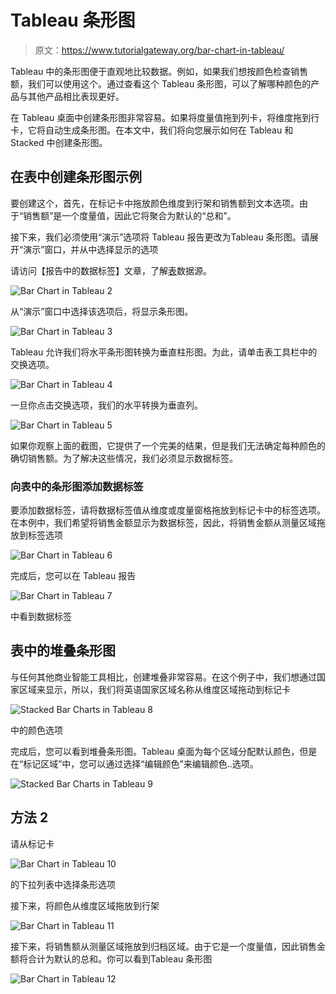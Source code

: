 # Tableau 条形图

> 原文：<https://www.tutorialgateway.org/bar-chart-in-tableau/>

Tableau 中的条形图便于直观地比较数据。例如，如果我们想按颜色检查销售额，我们可以使用这个。通过查看这个 Tableau 条形图，可以了解哪种颜色的产品与其他产品相比表现更好。

在 Tableau 桌面中创建条形图非常容易。如果将度量值拖到列卡，将维度拖到行卡，它将自动生成条形图。在本文中，我们将向您展示如何在 Tableau 和 Stacked 中创建条形图。

## 在表中创建条形图示例

要创建这个，首先，在标记卡中拖放颜色维度到行架和销售额到文本选项。由于“销售额”是一个度量值，因此它将聚合为默认的“总和”。

接下来，我们必须使用“演示”选项将 Tableau 报告更改为Tableau 条形图。请展开“演示”窗口，并从中选择显示的选项

请访问【报告中的数据标签】文章，了解[表](https://www.tutorialgateway.org/tableau/)数据源。

![Bar Chart in Tableau 2](img/811d7ab33cb7f3e2dbb56629d74bbd97.png)

从“演示”窗口中选择该选项后，将显示条形图。

![Bar Chart in Tableau 3](img/d38c03d1ef9aecda9e45f2a437f07630.png)

Tableau 允许我们将水平条形图转换为垂直柱形图。为此，请单击表工具栏中的交换选项。

![Bar Chart in Tableau 4](img/93a0c6fbc3e07a0b355215e129b7dea5.png)

一旦你点击交换选项，我们的水平转换为垂直列。

![Bar Chart in Tableau 5](img/d834295fa2bfb13d10c39479265eb56b.png)

如果你观察上面的截图，它提供了一个完美的结果，但是我们无法确定每种颜色的确切销售额。为了解决这些情况，我们必须显示数据标签。

### 向表中的条形图添加数据标签

要添加数据标签，请将数据标签值从维度或度量窗格拖放到标记卡中的标签选项。在本例中，我们希望将销售金额显示为数据标签，因此，将销售金额从测量区域拖放到标签选项

![Bar Chart in Tableau 6](img/c72db4bdcae14b8e2e306617ae432008.png)

完成后，您可以在 Tableau 报告

![Bar Chart in Tableau 7](img/5a3f1d2891b5a49cd48a2377bdb6d23b.png)

中看到数据标签

## 表中的堆叠条形图

与任何其他商业智能工具相比，创建堆叠非常容易。在这个例子中，我们想通过国家区域来显示，所以，我们将英语国家区域名称从维度区域拖动到标记卡

![Stacked Bar Charts in Tableau 8](img/dbc288b51c8bba226ef7a57c59a73fe6.png)

中的颜色选项

完成后，您可以看到堆叠条形图。Tableau 桌面为每个区域分配默认颜色，但是在“标记区域”中，您可以通过选择“编辑颜色”来编辑颜色..选项。

![Stacked Bar Charts in Tableau 9](img/9e88223b0d3d08bd56ca2fca1ffd912d.png)

## 方法 2

请从标记卡

![Bar Chart in Tableau 10](img/c2111940e4e57c2f04d313ffe98f949c.png)

的下拉列表中选择条形选项

接下来，将颜色从维度区域拖放到行架

![Bar Chart in Tableau 11](img/90ced02ce9774f81fbcf144a6770b66f.png)

接下来，将销售额从测量区域拖放到归档区域。由于它是一个度量值，因此销售金额将合计为默认的总和。你可以看到Tableau 条形图

![Bar Chart in Tableau 12](img/4f55700cc8ea49d5742881eb3dcd4ff2.png)